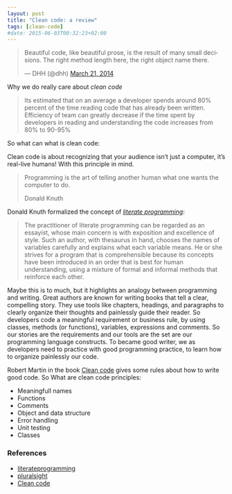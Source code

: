 ```yaml
---
layout: post
title: "Clean code: a review"
tags: [clean-code]
#date: 2015-06-03T00:32:23+02:00
---
```


<blockquote class="twitter-tweet" lang="en"><p lang="en" dir="ltr">Beautiful code, like beautiful prose, is the result of many small decisions. The right method length here, the right object name there.</p>&mdash; DHH (@dhh) <a href="https://twitter.com/dhh/status/447042824622850048">March 21, 2014</a>
</blockquote>
<script async src="//platform.twitter.com/widgets.js" charset="utf-8"></script>

Why we do really care about _clean code_

> Its estimated that on an average a developer spends around 80% percent of the time reading code that has already been written. Efficiency of team can greatly decrease if the time spent by developers in reading and understanding the code increases from 80% to 90-95%

So what can what is clean code:

Clean code is about recognizing that your audience isn’t just a computer, it’s real-live humans! With this principle in mind.

> Programming is the art of telling another human what one wants the computer to do.
>
> Donald Knuth

Donald Knuth formalized the concept of [_literate programming_][literateprogramming]:

> The practitioner of literate programming can be regarded as an essayist, whose main concern is with exposition and excellence of style. Such an author, with thesaurus in hand, chooses the names of variables carefully and explains what each variable means. He or she strives for a program that is comprehensible because its concepts have been introduced in an order that is best for human understanding, using a mixture of formal and informal methods that reinforce each other.

Maybe this is to much, but it highlights an analogy between programming and writing.
Great authors are known for writing books that tell a clear, compelling story. They use tools like chapters, headings, and paragraphs to clearly organize their thoughts and painlessly guide their reader.
So developers code a meaningful requirement or business rule, by using classes, methods (or functions), variables, expressions and comments.
So our stories are the requirements and our tools are the set are our programming language constructs.
To became good writer, we as developers need to practice with good programming practice, to learn how to organize painlessly our code.

Robert Martin in the book [Clean code][] gives some rules about how to write good code.
So What are clean code principles:

- Meaningfull names
- Functions
- Comments
- Object and data structure
- Error handling
- Unit testing
- Classes

### References
- [literateprogramming][]
- [pluralsight][]
- [Clean code][]

[pluralsight]: http://blog.pluralsight.com/7-reasons-clean-code-matters
[literateprogramming]: http://www.literateprogramming.com/
[Clean code]: http://www.amazon.com/Clean-Code-Handbook-Software-Craftsmanship/dp/0132350882
